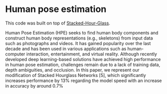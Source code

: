 # Human pose estimation

This code was built on top of <a href="https://github.com/anibali/pytorch-stacked-hourglass/tree/master">Stacked-Hour-Glass</a>.

Human Pose Estimation (HPE) seeks to find human
body components and construct human body representations (e.g., skeletons) from input data such as photographs
and videos. It has gained popularity over the last decade
and has been used in various applications such as human-computer interaction, entertainment, and virtual reality. Although recently developed deep learning-based solutions
have achieved high performance in human pose estimation,
challenges remain due to a lack of training data, depth ambiguities, and occlusion. In this paper, we represent our
modification of Stacked Hourglass Networks [5], which significantly increases performance by 13% regarding the model
speed with an increase in accuracy by around 0.7%
